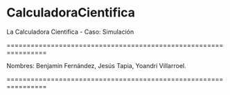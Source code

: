 # CalculadoraCientifica

La Calculadora Cientifica - Caso: Simulación 

================================================================

Nombres: Benjamín Fernández, 
         Jesús Tapia,
         Yoandri Villarroel.
         
================================================================
